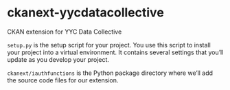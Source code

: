 # ckanext-yycdatacollective
CKAN extension for YYC Data Collective

```setup.py``` is the setup script for your project. You use this script to install your project into a virtual environment. It contains several settings that you’ll update as you develop your project.

```ckanext/iauthfunctions``` is the Python package directory where we’ll add the source code files for our extension.
